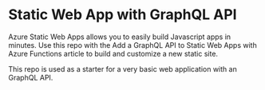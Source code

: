 # Static Web App with GraphQL API

Azure Static Web Apps allows you to easily build Javascript apps in minutes. Use this repo with the Add a GraphQL API to Static Web Apps with Azure Functions article to build and customize a new static site.

This repo is used as a starter for a very basic web application with an GraphQL API.